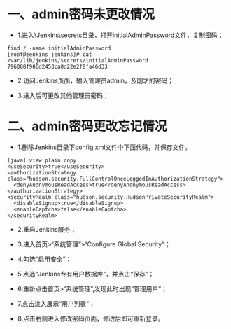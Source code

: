 # 一、admin密码未更改情况

- 1.进入\Jenkins\secrets目录，打开initialAdminPassword文件，复制密码；

```
find / -name initialAdminPassword
[root@jenkins jenkins]# cat /var/lib/jenkins/secrets/initialAdminPassword
796008f906d2453ca0d22e2f8fa46d33
```

- 2.访问Jenkins页面，输入管理员admin，及刚才的密码；

- 3.进入后可更改其他管理员密码；


# 二、admin密码更改忘记情况

- 1.删除Jenkins目录下config.xml文件中下面代码，并保存文件。

```
[java] view plain copy
<useSecurity>true</useSecurity>  
<authorizationStrategy class="hudson.security.FullControlOnceLoggedInAuthorizationStrategy">  
  <denyAnonymousReadAccess>true</denyAnonymousReadAccess>  
</authorizationStrategy>  
<securityRealm class="hudson.security.HudsonPrivateSecurityRealm">  
  <disableSignup>true</disableSignup>  
  <enableCaptcha>false</enableCaptcha>  
</securityRealm>  
```

- 2.重启Jenkins服务；

- 3.进入首页>“系统管理”>“Configure Global Security”；

- 4.勾选“启用安全”；

- 5.点选“Jenkins专有用户数据库”，并点击“保存”；

- 6.重新点击首页>“系统管理”,发现此时出现“管理用户”；

- 7.点击进入展示“用户列表”；

- 8.点击右侧进入修改密码页面，修改后即可重新登录。